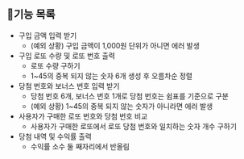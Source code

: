 ## **📄기능 목록**

- 구입 금액 입력 받기
  - (예외 상황) 구입 금액이 1,000원 단위가 아니면 에러 발생
- 구입 로또 수량 및 로또 번호 출력
  - 로또 수량 구하기
  - 1~45의 중복 되지 않는 숫자 6개 생성 후 오름차순 정렬
- 당첨 번호와 보너스 번호 입력 받기
  - 당첨 번호 6개, 보너스 번호 1개로 당첨 번호는 쉼표를 기준으로 구분
  - (예외 상황) 1~45의 중복 되지 않는 숫자가 아니라면 에러 발생
- 사용자가 구매한 로또 번호와 당첨 번호 비교
  - 사용자가 구매한 로또에서 로또 당첨 번호와 일치하는 숫자 개수 구하기
- 당첨 내역 및 수익률 출력
  - 수익률 소수 둘 째자리에서 반올림
